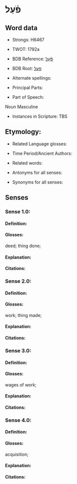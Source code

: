 # פֹּ֫עַל

<!-- Status: S2="NeedsEdits" -->
<!-- Lexica used for edits:   -->

## Word data

* Strongs: H6467

* TWOT: 1792a

* BDB Reference: [פֹּ֫עַל](rc://en/bdb/dict/q.ce.ab)

* BDB Root: [פעל](rc://en/bdb/dict/q.ce.aa)

* Alternate spellings:

* Principal Parts:

* Part of Speech:

Noun Masculine

* Instances in Scripture: TBS

## Etymology:

* Related Language glosses:

* Time Period/Ancient Authors:

* Related words:

* Antonyms for all senses:

* Synonyms for all senses:

## Senses

### Sense 1.0:

#### Definition:

#### Glosses:

deed; thing done; 

#### Explanation:

#### Citations:



### Sense 2.0:

#### Definition:

#### Glosses:

work; thing made; 

#### Explanation:

#### Citations:



### Sense 3.0:

#### Definition:

#### Glosses:

wages of work; 

#### Explanation:

#### Citations:



### Sense 4.0:

#### Definition:

#### Glosses:

acquisition; 

#### Explanation:

#### Citations:



